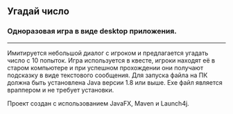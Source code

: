 ## Угадай число
### Одноразовая игра в виде desktop приложения.
***
Имитируется небольшой диалог с игроком и предлагается угадать число с 10 попыток. Игра используется в квесте, 
игроки находят её в старом компьютере и при успешном прохождении они получают подсказку в виде текстового сообщения. 
Для запуска файла на ПК должна быть установлена Java версии 1.8 или выше. Exe файл является враппером 
и не требует установки.

Проект создан с использованием JavaFX, Maven и Launch4j.
